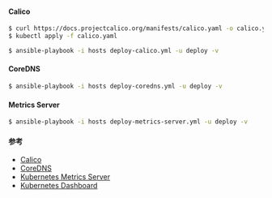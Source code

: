#### Calico

```bash
$ curl https://docs.projectcalico.org/manifests/calico.yaml -o calico.yaml
$ kubectl apply -f calico.yaml
```

```bash
$ ansible-playbook -i hosts deploy-calico.yml -u deploy -v
```

#### CoreDNS

```bash
$ ansible-playbook -i hosts deploy-coredns.yml -u deploy -v
```

#### Metrics Server

```bash
$ ansible-playbook -i hosts deploy-metrics-server.yml -u deploy -v
```

#### 参考

- [Calico](https://docs.projectcalico.org/)
- [CoreDNS](https://coredns.io/)
- [Kubernetes Metrics Server](https://github.com/kubernetes-sigs/metrics-server)
- [Kubernetes Dashboard](https://github.com/kubernetes/dashboard)